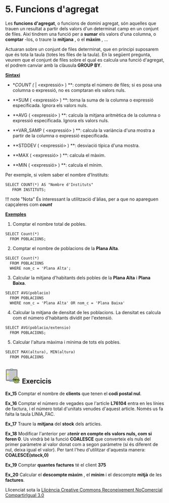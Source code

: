 # 5\. Funcions d'agregat

Les **funcions d'agregat**, o funcions de domini agregat, són aquelles que
trauen un resultat a partir dels valors d'un determinat camp en un conjunt de
files. Així tindrem una funció per a **sumar** els valors d'una columna, o
**comptar** -los, o traure la **mitjana** , o el **màxim** , ...

Actuaran sobre un conjunt de files determinat, que en principi suposarem que
és tota la taula (totes les files de la taula). En la següent pregunta, veurem
que el conjunt de files sobre el qual es calcula una funció d'agregat, el
podrem canviar amb la clàusula **GROUP BY**.

**<u>Sintaxi</u>**

  * **COUNT (* | <expressió> ) **: compta el número de files; si es posa una columna o expressió, no es comptaran els valors nuls.

  * **SUM ( <expressió> ) **: torna la suma de la columna o expressió especificada. Ignora els valors nuls.

  * **AVG ( <expressió> ) **: calcula la mitjana aritmètica de la columna o expressió especificada. Ignora els valors nuls.

  * **VAR_SAMP ( <expressió> ) **: calcula la variància d'una mostra a partir de la columna o expressió especificada.

  * **STDDEV ( <expressió> ) **: desviació típica d'una mostra.

  * **MAX ( <expressió> ) **: calcula el màxim.

  * **MIN ( <expressió> ) **: calcula el mínim.

Per exemple, si volem saber el nombre d'Instituts:
```
SELECT COUNT(*) AS "Nombre d'Instituts"  
   FROM INSTITUTS;
```

!!! note "Nota"
      És interessant la utilització d'àlias, per a que no apareguen capçaleres com _**count**_
  

**<u>Exemples</u>**

  1) Comptar el nombre total de pobles.
```
SELECT Count(*)  
  FROM POBLACIONS;
```
  2) Comptar el nombre de poblacions de la **Plana Alta**.
```
SELECT Count(*)  
  FROM POBLACIONS  
  WHERE nom_c = 'Plana Alta';
```
  3) Calcular la mitjana d'habitants dels pobles de la **Plana Alta** i **Plana Baixa**.
```
SELECT AVG(poblacio)  
  FROM POBLACIONS  
  WHERE nom_c = 'Plana Alta' OR nom_c = 'Plana Baixa'
```
  4) Calcular la mitjana de densitat de les poblacions. La densitat es calcula com el número d'habitants dividit per l'extensió.
```
SELECT AVG(poblacio/extensio)  
  FROM POBLACIONS;
```
  5) Calcular l'altura màxima i mínima de tots els pobles.
```
SELECT MAX(altura), MIN(altura)  
  FROM POBLACIONS
```

## ![](icon_activity.gif) Exercicis

**Ex_15** Comptar el nombre de **clients** que tenen el **codi postal nul**.

**Ex_16** Comptar el número de vegades que l'article **L76104** entra en les
línies de factura, i el número total d'unitats venudes d'aquest article. Només
us fa falta la taula LINIA_FAC.

**Ex_17** Traure la **mitjana** del **stock** dels articles.

**Ex_18** Modificar l'anterior per a**tenir en compte els valors nuls, com si
foren 0**. Us vindrà bé la funció **COALESCE** que converteix els nuls del
primer paràmetre al valor donat com a segon paràmetre (si és diferent de nul,
deixa igual el valor). Per tant l'heu d'utilitzar d'aquesta manera:
**COALESCE(stock,0)**

**Ex_19** Comptar **quantes factures** té el client **375**  

**Ex_20** Calcular el **descompte màxim** , el **mínim** i el descompte
**mitjà** de les **factures**.


Llicenciat sota la  [Llicència Creative Commons Reconeixement NoComercial
CompartirIgual 3.0](http://creativecommons.org/licenses/by-nc-sa/3.0/)

